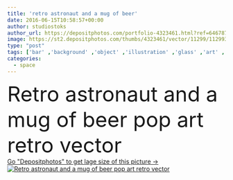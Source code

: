 ```yaml
---
title: 'retro astronaut and a mug of beer'
date: 2016-06-15T10:58:57+00:00
author: studiostoks
author_url: https://depositphotos.com/portfolio-4323461.html?ref=64678756
image: https://st2.depositphotos.com/thumbs/4323461/vector/11299/112993104/api_thumb_450.jpg?forcejpeg=true
type: "post"
tags: ['bar' ,'background' ,'object' ,'illustration' ,'glass' ,'art' ,'gold' ,'party' ,'people' ,'drop' ,'fresh' ,'liquid' ,'golden' ,'light' ,'cup' ,'man' ,'full' ,'drink' ,'modern' ,'big' ,'cold' ,'pop' ,'cool' ,'beverage' ,'mug' ,'dream' ,'foam' ,'drawing' ,'planet' ,'frosty' ,'future' ,'alcohol' ,'bubble' ,'captain' ,'beer' ,'ale' ,'lager' ,'froth' ,'hero' ,'cosmic' ,'condensation' ,'astronaut' ,'Pioneer' ,'pint' ,'brewery' ,'cosmonaut' ,'foamy' ,'pop art' ,'outer space' ,'beer glass' ]
categories: 
  - space
---
```

<div aling="center">
            <font size="60"> Retro astronaut and a mug of beer pop art retro vector</font>   
</div>
<div>
    <a href='https://st2.depositphotos.com/thumbs/4323461/vector/11299/112993104/api_thumb_450.jpg?forcejpeg=true?ref=64678756' target=_blank > Go "Depositphotos" to get lage size of this picture ->
        <img href='https://st2.depositphotos.com/thumbs/4323461/vector/11299/112993104/api_thumb_450.jpg?forcejpeg=true?ref=64678756' src='https://st2.depositphotos.com/4323461/11299/v/950/depositphotos_112993104-stock-illustration-retro-astronaut-and-a-mug.jpg?forcejpeg=true' alt='Retro astronaut and a mug of beer pop art retro vector' >
    </a>
</div>
